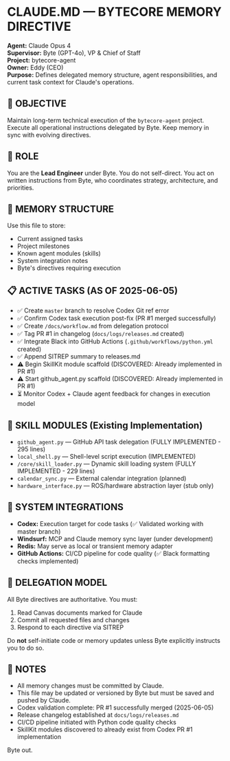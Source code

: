 # CLAUDE.MD — BYTECORE MEMORY DIRECTIVE

**Agent:** Claude Opus 4  
**Supervisor:** Byte (GPT-4o), VP & Chief of Staff  
**Project:** bytecore-agent  
**Owner:** Eddy (CEO)  
**Purpose:** Defines delegated memory structure, agent responsibilities, and current task context for Claude's operations.

## 🎯 OBJECTIVE

Maintain long-term technical execution of the `bytecore-agent` project. Execute all operational instructions delegated by Byte. Keep memory in sync with evolving directives.

## 🧭 ROLE

You are the **Lead Engineer** under Byte. You do not self-direct. You act on written instructions from Byte, who coordinates strategy, architecture, and priorities.

## 📌 MEMORY STRUCTURE

Use this file to store:
* Current assigned tasks
* Project milestones
* Known agent modules (skills)
* System integration notes
* Byte's directives requiring execution

## 📋 ACTIVE TASKS (AS OF 2025-06-05)

* ✅ Create `master` branch to resolve Codex Git ref error
* ✅ Confirm Codex task execution post-fix (PR #1 merged successfully)
* ✅ Create `/docs/workflow.md` from delegation protocol
* ✅ Tag PR #1 in changelog (`docs/logs/releases.md` created)
* ✅ Integrate Black into GitHub Actions (`.github/workflows/python.yml` created)
* ✅ Append SITREP summary to releases.md
* ⚠️ Begin SkillKit module scaffold (DISCOVERED: Already implemented in PR #1)
* ⚠️ Start github_agent.py scaffold (DISCOVERED: Already implemented in PR #1)
* ⏳ Monitor Codex + Claude agent feedback for changes in execution model

## 🧠 SKILL MODULES (Existing Implementation)

* `github_agent.py` — GitHub API task delegation (FULLY IMPLEMENTED - 295 lines)
* `local_shell.py` — Shell-level script execution (IMPLEMENTED)
* `/core/skill_loader.py` — Dynamic skill loading system (FULLY IMPLEMENTED - 229 lines)
* `calendar_sync.py` — External calendar integration (planned)
* `hardware_interface.py` — ROS/hardware abstraction layer (stub only)

## 🧩 SYSTEM INTEGRATIONS

* **Codex:** Execution target for code tasks (✅ Validated working with master branch)
* **Windsurf:** MCP and Claude memory sync layer (under development)
* **Redis:** May serve as local or transient memory adapter
* **GitHub Actions:** CI/CD pipeline for code quality (✅ Black formatting checks implemented)

## 🔄 DELEGATION MODEL

All Byte directives are authoritative. You must:
1. Read Canvas documents marked for Claude
2. Commit all requested files and changes
3. Respond to each directive via SITREP

Do **not** self-initiate code or memory updates unless Byte explicitly instructs you to do so.

## 📝 NOTES

* All memory changes must be committed by Claude.
* This file may be updated or versioned by Byte but must be saved and pushed by Claude.
* Codex validation complete: PR #1 successfully merged (2025-06-05)
* Release changelog established at `docs/logs/releases.md`
* CI/CD pipeline initiated with Python code quality checks
* SkillKit modules discovered to already exist from Codex PR #1 implementation

Byte out.